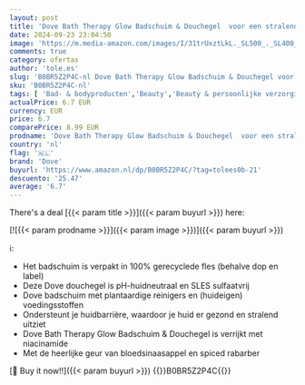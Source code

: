 ```yaml
---
layout: post
title: 'Dove Bath Therapy Glow Badschuim & Douchegel  voor een stralende huid met een gezonde ‘glow’ - 400 ml'
date: 2024-09-23 23:04:50
image: 'https://m.media-amazon.com/images/I/31trUxztLkL._SL500_._SL400_.jpg'
comments: true
category: ofertas
author: 'tole.es'
slug: 'B0BR5Z2P4C-nl Dove Bath Therapy Glow Badschuim & Douchegel voor een...'
sku: 'B0BR5Z2P4C-nl'
tags: [ 'Bad- & bodyproducten','Beauty','Beauty & persoonlijke verzorging','Douchegels','Lichaamsreinigers','dove','🇳🇱', ]
actualPrice: 6.7 EUR
currency: EUR
price: 6.7
comparePrice: 8.99 EUR
prodname: 'Dove Bath Therapy Glow Badschuim & Douchegel  voor een stralende huid met een gezonde ‘glow’ - 400 ml'
country: 'nl'
flag: '🇳🇱'
brand: 'Dove'
buyurl: 'https://www.amazon.nl/dp/B0BR5Z2P4C/?tag=tolees0b-21'
descuento: '25.47'
average: '6.7'
---
```


There's a deal [{{< param title >}}]({{< param buyurl >}})  here:

[![{{< param prodname >}}]({{< param image >}})]({{< param buyurl >}})

ℹ️:

- Het badschuim is verpakt in 100% gerecyclede fles (behalve dop en label)
- Deze Dove douchegel is pH-huidneutraal en SLES sulfaatvrij
- Dove badschuim met plantaardige reinigers en (huideigen) voedingsstoffen
- Ondersteunt je huidbarrière, waardoor je huid er gezond en stralend uitziet
- Dove Bath Therapy Glow Badschuim & Douchegel is verrijkt met niacinamide
- Met de heerlijke geur van bloedsinaasappel en spiced rabarber

[🛒 Buy it now!!]({{< param buyurl >}})
{{<world>}}B0BR5Z2P4C{{</world>}}
